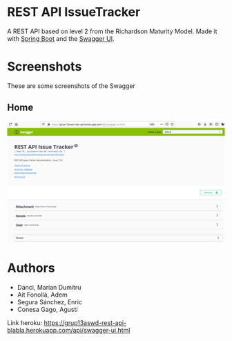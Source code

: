 # REST API IssueTracker 

A REST API based on level 2 from the Richardson Maturity Model. 
Made it with [Spring Boot](https://spring.io/projects/spring-boot) and the [Swagger UI](https://swagger.io/tools/swagger-ui/).

# Screenshots
These are some screenshots of the Swagger

## Home
![](screenshots/Home.png)


# Authors
- Danci, Marian Dumitru
- Ait Fonollà, Adem
- Segura Sánchez, Enric
- Conesa Gago, Agustí

Link heroku:
https://grup13aswd-rest-api-blabla.herokuapp.com/api/swagger-ui.html
